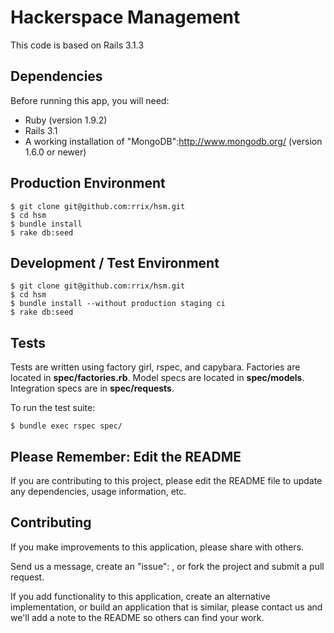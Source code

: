 Hackerspace Management
=========

This code is based on Rails 3.1.3

Dependencies
------------

Before running this app, you will need:
* Ruby (version 1.9.2)
* Rails 3.1
* A working installation of "MongoDB":http://www.mongodb.org/ (version 1.6.0 or newer)

Production Environment
----------------------
    $ git clone git@github.com:rrix/hsm.git
    $ cd hsm
    $ bundle install
    $ rake db:seed

Development / Test Environment
------------------------------
    $ git clone git@github.com:rrix/hsm.git
    $ cd hsm
    $ bundle install --without production staging ci
    $ rake db:seed

Tests
-----

Tests are written using factory girl, rspec, and capybara. Factories are located in **spec/factories.rb**. Model specs are located in **spec/models**. Integration specs are in **spec/requests**.

To run the test suite:

    $ bundle exec rspec spec/

Please Remember: Edit the README
--------------------------------

If you are contributing to this project, please edit the README file to update any dependencies, usage information, etc.

Contributing
------------

If you make improvements to this application, please share with others.

Send us a message, create an "issue": , or fork the project and submit a pull request.

If you add functionality to this application, create an alternative implementation, or build an application that is similar, please contact us and we'll add a note to the README so others can find your work.



